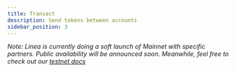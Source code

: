 ```yaml
---
title: Transact
description: Send tokens between accounts
sidebar_position: 3
---
```


_Note: Linea is currently doing a soft launch of Mainnet with specific partners. Public availability will be announced soon. Meanwhile, feel free to check out our [testnet docs](/build-on-linea/use-linea-testnet/)_

<!-- 
# Transfer funds between accounts

You can use your MetaMask wallet to transfer funds between accounts in the Linea network.

To do this:

1. Open MetaMask and select **Linea** from the network dropdown.
1. Select **Send**.
1. Type the address that you want to transfer funds to, or select **Transfer between my accounts** if the account belongs to your wallet.
1. Type the amount to transfer.
1. Select **Next** and **Confirm** to send the transaction.

You can now view the transaction details in the **Activity** tab or [block explorer](https://goerli.lineascan.build). -->